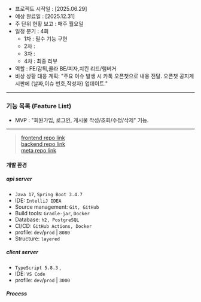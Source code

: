 - 프로젝트 시작일 : [2025.06.29]
- 예상 완료일 : [2025.12.31]
- 주 단위 현황 보고 : 매주 월요일
- 일정 분기 : 4회
  - 1차 : 필수 기능 구현
  - 2차 : 
  - 3차 : 
  - 4차 : 최종 리뷰
- 역할 : FE/감튀,콜라   BE/피자,치킨   리드/햄버거
- 비상 상황 대응 계획: "주요 이슈 발생 시 카톡 오픈챗으로 내용 전달. 오픈챗 공지게시판에 {날짜,이슈 번호,작성자} 업데이트."

---
### 기능 목록 (Feature List)
- MVP : "회원가입, 로그인, 게시물 작성/조회/수정/삭제" 기능.

---
> [frontend repo link](https://github.com/Pofolit/pofolit_fe)  
> [backend repo link](https://github.com/Pofolit/pofolit_be)  
> [meta repo link](https://github.com/Pofolit/meta)

#### 개발 환경

##### api server
- `Java 17`, `Spring Boot 3.4.7`
- IDE: `IntelliJ IDEA`
- Source management: `Git, GitHub`
- Build tools: `Gradle-jar`, `Docker`
- Database: `h2, PostgreSQL`
- CI/CD: `GitHub Actions, Docker`
- profile: `dev`/`prod` | `8080`
- Structure: `layered`

##### client server
- `TypeScript 5.8.3` ,
- IDE: `VS Code`
- profile: `dev`/`prod` | `3000`

##### Process
>
> 
